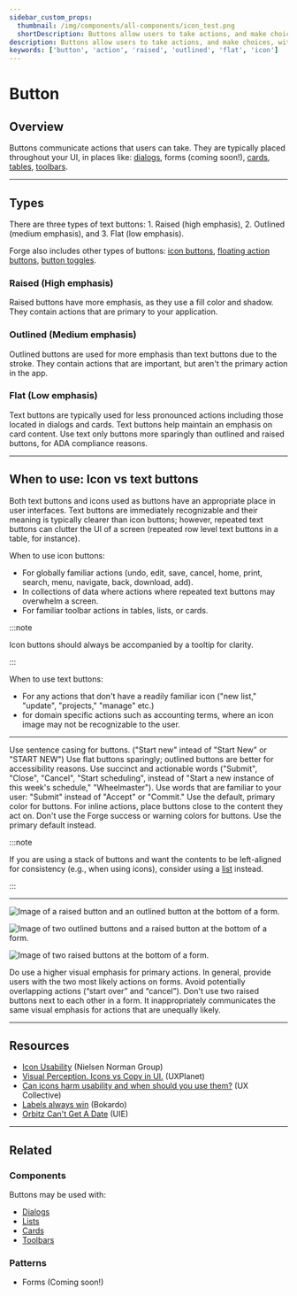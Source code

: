 ```yaml
---
sidebar_custom_props:
  thumbnail: /img/components/all-components/icon_test.png
  shortDescription: Buttons allow users to take actions, and make choices, with a single tap.
description: Buttons allow users to take actions, and make choices, with a single tap.
keywords: ['button', 'action', 'raised', 'outlined', 'flat', 'icon']
---
```


# Button

<ComponentVisual
  figmaUrl="https://www.figma.com/embed?embed_host=share&url=https%3A%2F%2Fwww.figma.com%2Ffile%2FVFIsI7H3lTMQMqu7pG4qjq%2FForge-Content%3Fnode-id%3D487%253A915"
  storybookUrl="https://forge.tylerdev.io/main/?path=/story/components-button--default" />

## Overview

Buttons communicate actions that users can take. They are typically placed throughout your UI, in places like: [dialogs](/components/dialog), forms (coming soon!), [cards](/components/card), [tables](/components/table), [toolbars](/components/toolbar).

---

## Types 

There are three types of text buttons: 1. Raised (high emphasis), 2. Outlined (medium emphasis), and 3. Flat (low emphasis).

Forge also includes other types of buttons: [icon buttons](/components/icon-button), [floating action buttons](/components/fab), [button toggles](/components/button-toggle). 

### Raised (High emphasis)

Raised  buttons have more emphasis, as they use a fill color and shadow. They contain actions that are primary to your application.

### Outlined (Medium emphasis)

Outlined buttons are used for more emphasis than text buttons due to the stroke. They contain actions that are important, but aren't the primary action in the app.

### Flat (Low emphasis)

Text buttons are typically used for less pronounced actions including those located in dialogs and cards. Text buttons help maintain an emphasis on card content. Use text only buttons more sparingly than outlined and raised buttons, for ADA compliance reasons.

---

## When to use: Icon vs text buttons

Both text buttons and icons used as buttons have an appropriate place in user interfaces. Text buttons are immediately recognizable and their meaning is typically clearer than icon buttons; however, repeated text buttons can clutter the UI of a screen (repeated row level text buttons in a table, for instance). 

When to use icon buttons:

- For globally familiar actions (undo, edit, save, cancel, home, print, search, menu, navigate, back, download, add).
- In collections of data where actions where repeated text buttons may overwhelm a screen. 
- For familiar toolbar actions in tables, lists, or cards.

:::note

Icon buttons should always be accompanied by a tooltip for clarity. 

:::

When to use text buttons:

- For any actions that don't have a readily familiar icon ("new list," "update", "projects," "manage" etc.)
- for domain specific actions such as accounting terms, where an icon image may not be recognizable to the user.

---

<DoDontGrid>
  <DoDontTextSection>
    <DoDontText type="do">Use sentence casing for buttons. ("Start new" intead of "Start New" or "START NEW")</DoDontText>
    <DoDontText type="do">Use flat buttons sparingly; outlined buttons are better for accessibility reasons.</DoDontText>
    <DoDontText type="do">Use succinct and actionable words ("Submit", "Close", "Cancel", "Start scheduling", instead of "Start a new instance of this week's schedule," "Wheelmaster"). </DoDontText>
    <DoDontText type="do">Use words that are familiar to your user: "Submit" instead of "Accept" or "Commit."</DoDontText>
    <DoDontText type="do">Use the default, primary color for buttons.</DoDontText>
    <DoDontText type="do">For inline actions, place buttons close to the content they act on.</DoDontText>
  </DoDontTextSection>
  <DoDontTextSection>
    <DoDontText type="dont">Don't use the Forge success or warning colors for buttons. Use the primary default instead.</DoDontText>
  </DoDontTextSection>
</DoDontGrid>

:::note

If you are using a stack of buttons and want the contents to be left-aligned for consistency (e.g., when using icons),
consider using a [list](/components/list) instead.

:::

---

<DoDontGrid>
  <DoDontRow>
  <DoDontImage>

![Image of a raised button and an outlined button at the bottom of a form.](/img/components/button/button-do.png)

  </DoDontImage>
  <DoDontImage>

![Image of two outlined buttons and a raised button at the bottom of a form.](/img/components/button/button-caution.png)

  </DoDontImage>
  <DoDontImage>

![Image of two raised buttons at the bottom of a form.](/img/components/button/button-dont.png)

  </DoDontImage>
  </DoDontRow>
  <DoDontRow>
    <DoDont type="do">Do use a higher visual emphasis for primary actions. </DoDont>
    <DoDont type="caution">In general, provide users with the two most likely actions on forms. Avoid potentially overlapping actions (“start over” and “cancel”).</DoDont>
    <DoDont type="dont">Don't use two raised buttons next to each other in a form. It inappropriately communicates the same visual emphasis for actions that are unequally likely.</DoDont>
  </DoDontRow>
</DoDontGrid>

---

## Resources

- [Icon Usability](https://www.nngroup.com/articles/icon-usability/) (Nielsen Norman Group)
- [Visual Perception. Icons vs Copy in UI.](https://uxplanet.org/visual-perception-icons-vs-copy-in-ui-cd8e1a2f8af0) (UXPlanet)
- [Can icons harm usability and when should you use them?](https://uxdesign.cc/when-should-i-be-using-icons-63e7448202c4) (UX Collective)
- [Labels always win](http://bokardo.com/archives/labels-always-win/) (Bokardo)
- [Orbitz Can't Get A Date](https://archive.uie.com/brainsparks/2006/02/20/orbitz-cant-get-a-date/) (UIE)

---

## Related

### Components

Buttons may be used with:

- [Dialogs](/components/dialog)
- [Lists](/components/list)
- [Cards](/components/card)
- [Toolbars](/components/toolbar)

### Patterns

- Forms (Coming soon!)
